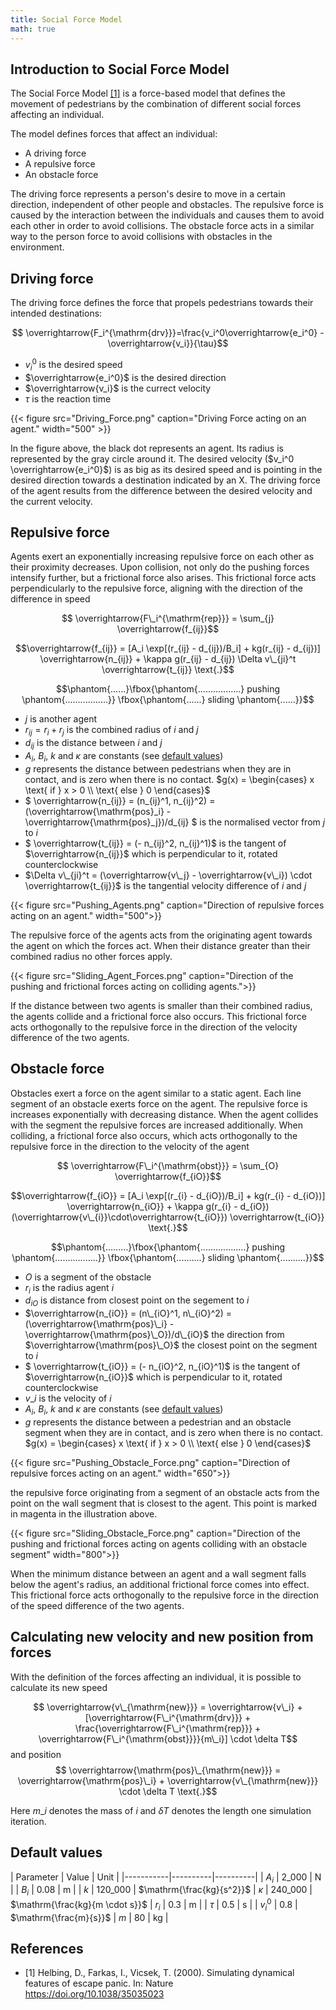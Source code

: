 ```yaml
---
title: Social Force Model
math: true
---
```


## Introduction to Social Force Model
The Social Force Model [[1]](#Helbing2000) is a force-based model that defines the movement of pedestrians by the combination of different social forces affecting an individual. 

The model defines forces that affect an individual:
* A driving force
* A repulsive force
* An obstacle force

The driving force represents a person's desire to move in a certain direction, independent of other people and obstacles. The repulsive force is caused by the interaction between the individuals and causes them to avoid each other in order to avoid collisions. The obstacle force acts in a similar way to the person force to avoid collisions with obstacles in the environment.

## Driving force
The driving force defines the force that propels pedestrians towards their intended destinations:

$$ \overrightarrow{F_i^{\mathrm{drv}}}=\frac{v_i^0\overrightarrow{e_i^0} - \overrightarrow{v_i}}{\tau}$$
* $v_i^0$ is the desired speed
* $\overrightarrow{e_i^0}$ is the desired direction
* $\overrightarrow{v_i}$ is the currect velocity
* $\tau$ is the reaction time

{{< figure src="Driving_Force.png" caption="Driving Force acting on an agent." width="500" >}}

In the figure above, the black dot represents an agent. Its radius is represented by the gray circle around it. The desired velocity ($v_i^0 \overrightarrow{e_i^0}$) is as big as its desired speed and is pointing in the desired direction towards a destination indicated by an X.
The driving force of the agent results from the difference between the desired velocity and the current velocity.


## Repulsive force
Agents exert an exponentially increasing repulsive force on each other as their proximity decreases. Upon collision, not only do the pushing forces intensify further, but a frictional force also arises. This frictional force acts perpendicularly to the repulsive force, aligning with the direction of the difference in speed

$$ \overrightarrow{F\_i^{\mathrm{rep}}} = \sum_{j} \overrightarrow{f_{ij}}$$

$$\overrightarrow{f_{ij}} = [A_i \exp[(r_{ij} - d_{ij})/B_i] + kg(r_{ij} - d_{ij})] \overrightarrow{n_{ij}} + \kappa g(r_{ij} - d_{ij}) \Delta v\_{ji}^t \overrightarrow{t_{ij}} \text{.}$$

$$\phantom{......}\fbox{\phantom{.................} pushing \phantom{.................}} \fbox{\phantom{......} sliding \phantom{......}}$$

* $j$ is another agent
* $r_{ij} = r_i + r_j$ is the combined radius of $i$ and $j$
* $d_{ij}$ is the distance between $i$ and $j$
* $A_i$, $B_i$, $k$ and $\kappa$ are constants (see [default values](#Default_values))
* $g$  represents the distance between pedestrians when they are in contact, and is zero when there is no contact. 
$g(x) =  \begin{cases} x \text{ if } x > 0 \\ \text{ else } 0 \end{cases}$
* $ \overrightarrow{n_{ij}} = (n\_{ij}^1, n\_{ij}^2) = (\overrightarrow{\mathrm{pos}\_i} - \overrightarrow{\mathrm{pos}\_j})/d\_{ij} $ is the normalised vector from $j$ to $i$ 
* $ \overrightarrow{t_{ij}} = (- n\_{ij}^2, n\_{ij}^1)$ is the tangent of $\overrightarrow{n_{ij}}$ which is perpendicular to it, rotated counterclockwise
* $\Delta v\_{ji}^t = (\overrightarrow{v\_j} - \overrightarrow{v\_i}) \cdot \overrightarrow{t_{ij}}$ is the tangential velocity difference of $i$ and $j$

{{< figure src="Pushing_Agents.png" caption="Direction of repulsive forces acting on an agent." width="500">}}

The repulsive force of the agents acts from the originating agent towards the agent on which the forces act. When their distance greater than their combined radius no other forces apply.

{{< figure src="Sliding_Agent_Forces.png" caption="Direction of the pushing and frictional forces acting on colliding agents.">}}

If the distance between two agents is smaller than their combined radius, the agents collide and a frictional force also occurs. This frictional force acts orthogonally to the repulsive force in the direction of the velocity difference of the two agents.

## Obstacle force
Obstacles exert a force on the agent similar to a static agent.
Each line segment of an obstacle exerts force on the agent.
The repulsive force is increases exponentially with decreasing distance. When the agent collides with the segment the repulsive forces are increased additionally. When colliding, a frictional force also occurs, which acts orthogonally to the repulsive force in the direction to the velocity of the agent

$$ \overrightarrow{F\_i^{\mathrm{obst}}} = \sum_{O} \overrightarrow{f_{iO}}$$

$$\overrightarrow{f_{iO}} = [A_i \exp[(r_{i} - d_{iO})/B_i] + kg(r_{i} - d_{iO})] \overrightarrow{n_{iO}} + \kappa g(r_{i} - d_{iO}) (\overrightarrow{v\_{i}}\cdot\overrightarrow{t_{iO}}) \overrightarrow{t_{iO}} \text{.}$$

$$\phantom{.........}\fbox{\phantom{..................} pushing \phantom{.................}} \fbox{\phantom{..........} sliding \phantom{..........}}$$

* $O$ is a segment of the obstacle
* $r_i$ is the radius agent $i$
* $d_{iO}$ is distance from closest point on the segement to $i$
* $\overrightarrow{n_{iO}} = (n\_{iO}^1, n\_{iO}^2) = (\overrightarrow{\mathrm{pos}\_i} - \overrightarrow{\mathrm{pos}\_O})/d\_{iO}$ the direction from $\overrightarrow{\mathrm{pos}\_O}$ the closest point on the segment to $i$
* $ \overrightarrow{t_{iO}} = (- n\_{iO}^2, n\_{iO}^1)$ is the tangent of $\overrightarrow{n_{iO}}$ which is perpendicular to it, rotated counterclockwise
* $v\_i$ is the velocity of $i$
* $A_i$, $B_i$, $k$ and $\kappa$ are constants (see [default values](#Default_values))
* $g$ represents the distance between a pedestrian and an obstacle segment when they are in contact, and is zero when there is no contact. 
 $g(x) =  \begin{cases}
                                      x \text{ if } x > 0 \\
                                      \text{ else } 0
                                  \end{cases}$


{{< figure src="Pushing_Obstacle_Force.png" caption="Direction of repulsive forces acting on an agent." width="650">}}

the repulsive force originating from a segment of an obstacle acts from the point on the wall segment that is closest to the agent. This point is marked in magenta in the illustration above.

{{< figure src="Sliding_Obstacle_Force.png" caption="Direction of the pushing and frictional forces acting on agents colliding with an obstacle segment"  width="800">}}

When the minimum distance between an agent and a wall segment falls below the agent's radius, an additional frictional force comes into effect. This frictional force acts orthogonally to the repulsive force in the direction of the speed difference of the two agents.

## Calculating new velocity and new position from forces
With the definition of the forces affecting an individual, it is possible to calculate its new speed 

$$ \overrightarrow{v\_{\mathrm{new}}} = \overrightarrow{v\_i} + [\overrightarrow{F\_i^{\mathrm{drv}}} + \frac{\overrightarrow{F\_i^{\mathrm{rep}}} + \overrightarrow{F\_i^{\mathrm{obst}}}}{m\_i}] \cdot \delta T$$
and position
$$ \overrightarrow{\mathrm{pos}\_{\mathrm{new}}} = \overrightarrow{\mathrm{pos}\_i} +  \overrightarrow{v\_{\mathrm{new}}} \cdot \delta T \text{.}$$

Here $m\_i$  denotes the mass of $i$ and $\delta T$ denotes the length one simulation iteration.

## Default values
<a name="Default_values"></a>
| Parameter | Value    | Unit     |
|-----------|----------|----------|
| $A_i$     | 2\_000   | N        |
| $B_i$     | 0.08     | m        |
| $k$       | 120\_000 | $\mathrm{\frac{kg}{s^2}}$
| $\kappa$  | 240\_000 | $\mathrm{\frac{kg}{m \cdot s}}$
| $r_i$     |  0.3     | m        |
| $\tau$    | 0.5      | s        |
| $v_i^0$   | 0.8      | $\mathrm{\frac{m}{s}}$
| $m$       | 80       | kg       |


## References
- <a name="Helbing2000"></a>[1] Helbing, D., Farkas, I., Vicsek, T. (2000).
  Simulating dynamical features of escape panic. In: Nature
  <br/>https://doi.org/10.1038/35035023